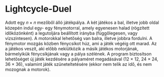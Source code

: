 # Lightcycle-Duel
Adott egy 𝑛 × 𝑛 mezőből álló játékpálya. A két játékos a bal, illetve jobb oldal közepén indul egy- egy fénymotorral, amely egyenesen halad (rögzített időközönként) a legutoljára beállított irányba (függőlegesen, vagy vízszintesen). A motorokkal lehetőség van balra, illetve jobbra fordulni. A fénymotor mozgás közben fénycsíkot húz, ami a játék végéig ott marad. Az a játékos veszít, aki előbb nekiütközik a másik játékos motorjának, bármelyikük fénycsíkjának vagy a pálya szélének. A program biztosítson lehetőséget új játék kezdésére a pályaméret megadásával (12 × 12, 24 × 24, 36 × 36), valamint játék szüneteltetésére (ekkor nem telik az idő, és nem mozognak a motorok). 
